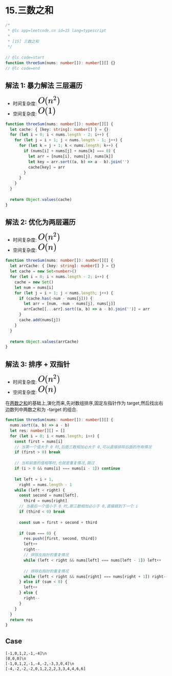 # 15.三数之和

```ts
/*
 * @lc app=leetcode.cn id=15 lang=typescript
 *
 * [15] 三数之和
 */

// @lc code=start
function threeSum(nums: number[]): number[][] {}
// @lc code=end
```

## 解法 1: 暴力解法 三层遍历

- 时间复杂度: <!-- $O(n^2)$ --> <img style="transform: translateY(0.1em); background: white;" src="./svg/o-n-power-2.svg" alt="O(n^2)">
- 空间复杂度: <!-- $O(1)$ --> <img style="transform: translateY(0.1em); background: white;" src="./svg/o-1.svg" alt="O(1)">

```ts
function threeSum(nums: number[]): number[][] {
  let cache: { [key: string]: number[] } = {}
  for (let i = 0; i < nums.length - 2; i++) {
    for (let j = i + 1; j < nums.length - 1; j++) {
      for (let k = j + 1; k < nums.length; k++) {
        if (nums[i] + nums[j] + nums[k] === 0) {
          let arr = [nums[i], nums[j], nums[k]]
          let key = arr.sort((a, b) => a - b).join('')
          cache[key] = arr
        }
      }
    }
  }

  return Object.values(cache)
}
```

## 解法 2: 优化为两层遍历

- 时间复杂度: <!-- $O(n^2)$ --> <img style="transform: translateY(0.1em); background: white;" src="./svg/o-n-power-2.svg" alt="O(n^2)">
- 空间复杂度: <!-- $O(n)$ --> <img style="transform: translateY(0.1em); background: white;" src="./svg/o-n.svg" alt="O(n)">

```ts
function threeSum(nums: number[]): number[][] {
  let arrCache: { [key: string]: number[] } = {}
  let cache = new Set<number>()
  for (let i = 0; i < nums.length - 2; i++) {
    cache = new Set()
    let num = nums[i]
    for (let j = i + 1; j < nums.length; j++) {
      if (cache.has(-num - nums[j])) {
        let arr = [num, -num - nums[j], nums[j]]
        arrCache[[...arr].sort((a, b) => a - b).join('')] = arr
      }
      cache.add(nums[j])
    }
  }

  return Object.values(arrCache)
}
```

## 解法 3: 排序 + 双指针

- 时间复杂度: <!-- $O(n^2)$ --> <img style="transform: translateY(0.1em); background: white;" src="./svg/o-n-power-2.svg" alt="O(n^2)">
- 空间复杂度: <!-- $O(n)$ --> <img style="transform: translateY(0.1em); background: white;" src="./svg/o-n.svg" alt="O(n)">

在[两数之和](./1.两数之和.md)的基础上,演化而来,先对数组排序,固定左指针作为 target,然后找出右边数列中两数之和为 -target 的组合.

```ts
function threeSum(nums: number[]): number[][] {
  nums.sort((a, b) => a - b)
  let res: number[][] = []
  for (let i = 0; i < nums.length; i++) {
    const first = nums[i]
    // 当第一个值大于 0 时,后面三数相加必大于 0,可以直接排除后面的所有情况
    if (first > 0) break

    // 当和前面的值相等时,也就是重复情况,跳过
    if (i > 0 && nums[i] === nums[i - 1]) continue

    let left = i + 1,
      right = nums.length - 1
    while (left < right) {
      const second = nums[left],
        third = nums[right]
      // 当最后一个值小于 0 时,那三数相加必小于 0,直接跳到下一个 i
      if (third < 0) break

      const sum = first + second + third

      if (sum === 0) {
        res.push([first, second, third])
        left++
        right--
        // 排除左指针的重复情况
        while (left < right && nums[left] === nums[left - 1]) left++

        // 排除右指针的重复情况
        while (left < right && nums[right] === nums[right + 1]) right--
      } else if (sum < 0) {
        left++
      } else {
        right--
      }
    }
  }
  return res
}
```

## Case

```text
[-1,0,1,2,-1,-4]\n
[0,0,0]\n
[-1,0,1,2,-1,-4,-2,-3,3,0,4]\n
[-4,-2,-2,-2,0,1,2,2,2,3,3,4,4,6,6]
```
